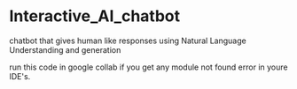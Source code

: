 # Interactive_AI_chatbot
 chatbot that gives human like responses using Natural Language Understanding and generation

 run this code in google collab if you get any module not found error in youre IDE's.
 
